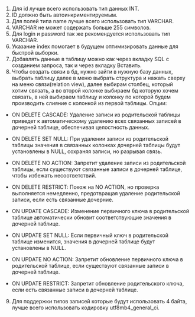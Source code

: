 1. Для id лучше всего использовать тип данных INT.
2. ID должно быть автоинкриментируемым.
3. Для полей типа name лучше всего использовать тип VARCHAR.
4. VARCHAR не может содержать больше 255 символов.
5. Для login и password так же рекомендуется использовать тип VARCHAR.
6. Указание index помогает в будущем оптимизировать данные для быстрой выборки.
7. Добавлять данные в таблицу можно как через вкладку SQL с созданием запроса, так и через вкладку Вставить.
8. Чтобы создать связи в бд, нужно зайти в нужную базу данных, выбрать таблицу далее в меню выбрать структура и нажать сверху на меню связи(relation view), далее выбирам столбец, который хотим связать, а во второй колонке выбираем бд которую хочем связать, в ней выбираем таблицу и колонку по которой будем производить слияние с колонкой из первой таблицы.
Опции:
- ON DELETE CASCADE: Удаление записи из родительской таблицы приведет к автоматическому удалению всех связанных записей в дочерней таблице, обеспечивая целостность данных.

- ON DELETE SET NULL: При удалении записи из родительской таблицы значения в связанных колонках дочерней таблицы будут установлены в NULL, сохраняя записи, но разрывая связь.

- ON DELETE NO ACTION: Запретит удаление записи из родительской таблицы, если существуют связанные записи в дочерней таблице, чтобы избежать несоответствий.

- ON DELETE RESTRICT: Похож на NO ACTION, но проверка выполняется немедленно, предотвращая удаление родительской записи, если есть связанные дочерние.

- ON UPDATE CASCADE: Изменение первичного ключа в родительской таблице автоматически обновит соответствующие значения в дочерней таблице.

- ON UPDATE SET NULL: Если первичный ключ в родительской таблице изменится, значения в дочерней таблице будут установлены в NULL.

- ON UPDATE NO ACTION: Запретит обновление первичного ключа в родительской таблице, если существуют связанные записи в дочерней таблице.

- ON UPDATE RESTRICT: Запретит обновление родительского ключа, если есть связанные записи в дочерней таблице.

9. Для поддержки типов записей которые будут использовать 4 байта, лучше всего использовать кодировку utf8mb4_general_ci.
